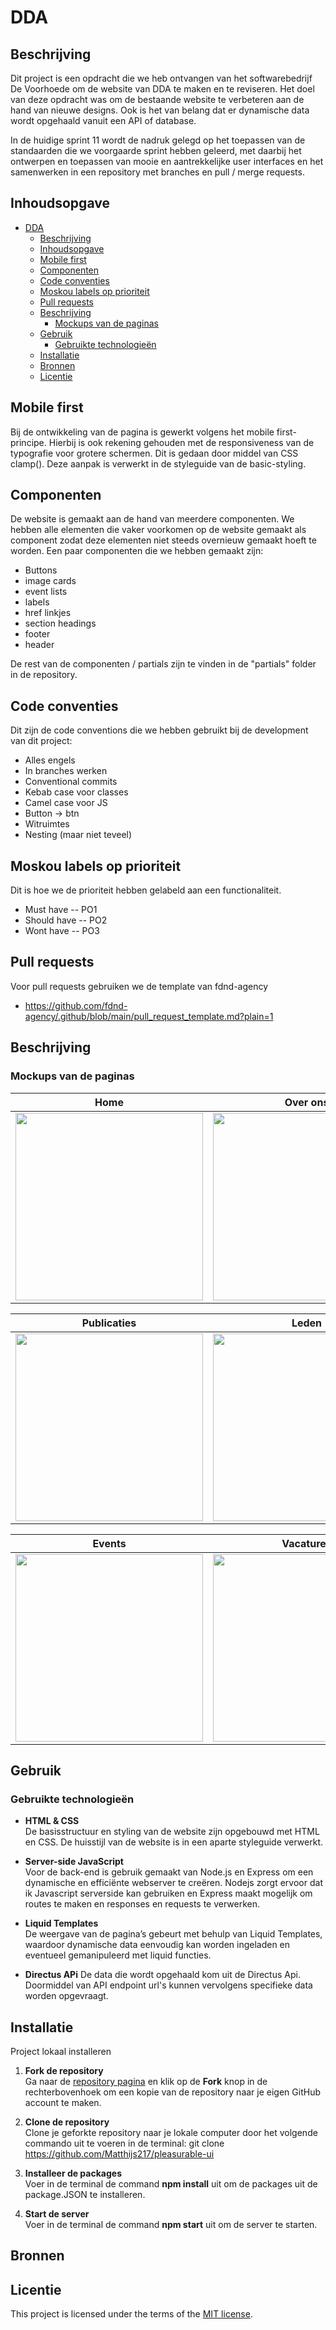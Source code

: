 # DDA

## Beschrijving
Dit project is een opdracht die we heb ontvangen van het softwarebedrijf De Voorhoede om de website van DDA te maken en te reviseren. Het doel van deze opdracht was om de bestaande website te verbeteren aan de hand van nieuwe designs. Ook is het van belang dat er dynamische data wordt opgehaald vanuit een API of database.

In de huidige sprint 11 wordt de nadruk gelegd op het toepassen van de standaarden die we voorgaarde sprint hebben geleerd, met daarbij het ontwerpen en toepassen van mooie en aantrekkelijke user interfaces en het samenwerken in een repository met branches en pull / merge requests.

## Inhoudsopgave
- [DDA](#dda)
  - [Beschrijving](#beschrijving)
  - [Inhoudsopgave](#inhoudsopgave)
  - [Mobile first](#mobile-first)
  - [Componenten](#componenten)
  - [Code conventies](#code-conventies)
  - [Moskou labels op prioriteit](#moskou-labels-op-prioriteit)
  - [Pull requests](#pull-requests)
  - [Beschrijving](#beschrijving-1)
    - [Mockups van de paginas](#mockups-van-de-paginas)
  - [Gebruik](#gebruik)
    - [Gebruikte technologieën](#gebruikte-technologieën)
  - [Installatie](#installatie)
  - [Bronnen](#bronnen)
  - [Licentie](#licentie)

## Mobile first
Bij de ontwikkeling van de pagina is gewerkt volgens het mobile first-principe. Hierbij is ook rekening gehouden met de responsiveness van de typografie voor grotere schermen. Dit is gedaan door middel van CSS clamp(). Deze aanpak is verwerkt in de styleguide van de basic-styling.

## Componenten
De website is gemaakt aan de hand van meerdere componenten. We hebben alle elementen die vaker voorkomen op de website gemaakt als component zodat deze elementen niet steeds overnieuw gemaakt hoeft te worden. Een paar componenten die we hebben gemaakt zijn:

- Buttons
- image cards
- event lists
- labels
- href linkjes
- section headings
- footer
- header

De rest van de componenten / partials zijn te vinden in de "partials" folder in de repository.

## Code conventies
Dit zijn de code conventions die we hebben gebruikt bij de development van dit project:

- Alles engels
- In branches werken
- Conventional commits
- Kebab case voor classes
- Camel case voor JS
- Button -> btn
- Witruimtes
- Nesting (maar niet teveel)


## Moskou labels op prioriteit
Dit is hoe we de prioriteit hebben gelabeld aan een functionaliteit.

- Must have -- PO1
- Should have -- PO2
- Wont have -- PO3

## Pull requests
Voor pull requests gebruiken we de template van fdnd-agency
- https://github.com/fdnd-agency/.github/blob/main/pull_request_template.md?plain=1

## Beschrijving
<!-- Bij Beschrijving staat kort beschreven wat voor project het is en wat je hebt gemaakt -->
<!-- Voeg een mooie poster visual toe 📸 -->
<!-- Voeg een link toe naar Github Pages 🌐-->
### Mockups van de paginas
| Home                                                     |Over ons                                           |
| -------------------------------------------------------- | -------------------------------------------------- |
| <img src="./public/img/home-mockup.gif" width="300"> | <img src="./public/img/overons-mockup.gif" width="300"> |

| Publicaties                                            | Leden                                         |
| -------------------------------------------------- | ----------------------------------------------------- |
| <img src="./public/img/publicaties-mockup.gif" width="300"> | <img src="./public/img/leden-mockup.gif" width="300"> |

| Events                                            | Vacatures                                         |
| -------------------------------------------------- | ----------------------------------------------------- |
| <img src="./public/img/events-mockup.gif" width="300"> | <img src="./public/img/vacatures-mockup.gif" width="300"> |



## Gebruik
<!-- Bij Gebruik staat de user story, hoe het werkt en wat je er mee kan. -->

### Gebruikte technologieën
- **HTML & CSS**  
  De basisstructuur en styling van de website zijn opgebouwd met HTML en CSS. De huisstijl van de website is in een aparte styleguide verwerkt.

- **Server-side JavaScript**  
  Voor de back-end is gebruik gemaakt van Node.js en Express om een dynamische en efficiënte webserver te creëren. Nodejs zorgt ervoor dat ik Javascript serverside kan gebruiken en Express maakt mogelijk om routes te maken en responses en requests te verwerken.

- **Liquid Templates**  
  De weergave van de pagina’s gebeurt met behulp van Liquid Templates, waardoor dynamische data eenvoudig kan worden ingeladen en eventueel gemanipuleerd met liquid functies.  

- **Directus APi**
  De data die wordt opgehaald kom uit de Directus Api. Doormiddel van API endpoint url's kunnen vervolgens specifieke data worden opgevraagt.

## Installatie
Project lokaal installeren

1. **Fork de repository**  
   Ga naar de [repository pagina](https://github.com/Matthijs217/pleasurable-ui) en klik op de **Fork** knop in de rechterbovenhoek om een kopie van de repository naar je eigen GitHub account te maken.

2. **Clone de repository**  
   Clone je geforkte repository naar je lokale computer door het volgende commando uit te voeren in de terminal: git clone https://github.com/Matthijs217/pleasurable-ui

3. **Installeer de packages**  
   Voer in de terminal de command **npm install** uit om de packages uit de package.JSON te installeren.

4. **Start de server**  
   Voer in de terminal de command **npm start** uit om de server te starten.


## Bronnen

## Licentie

This project is licensed under the terms of the [MIT license](./LICENSE).

